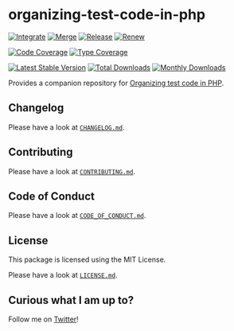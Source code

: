 # organizing-test-code-in-php

[![Integrate](https://github.com/localheinz/organizing-test-code-in-php/workflows/Integrate/badge.svg)](https://github.com/localheinz/organizing-test-code-in-php/actions)
[![Merge](https://github.com/localheinz/organizing-test-code-in-php/workflows/Merge/badge.svg)](https://github.com/localheinz/organizing-test-code-in-php/actions)
[![Release](https://github.com/localheinz/organizing-test-code-in-php/workflows/Release/badge.svg)](https://github.com/localheinz/organizing-test-code-in-php/actions)
[![Renew](https://github.com/localheinz/organizing-test-code-in-php/workflows/Renew/badge.svg)](https://github.com/localheinz/organizing-test-code-in-php/actions)

[![Code Coverage](https://codecov.io/gh/localheinz/organizing-test-code-in-php/branch/main/graph/badge.svg)](https://codecov.io/gh/localheinz/organizing-test-code-in-php)
[![Type Coverage](https://shepherd.dev/github/localheinz/organizing-test-code-in-php/coverage.svg)](https://shepherd.dev/github/localheinz/organizing-test-code-in-php)

[![Latest Stable Version](https://poser.pugx.org/localheinz/organizing-test-code-in-php/v/stable)](https://packagist.org/packages/localheinz/organizing-test-code-in-php)
[![Total Downloads](https://poser.pugx.org/localheinz/organizing-test-code-in-php/downloads)](https://packagist.org/packages/localheinz/organizing-test-code-in-php)
[![Monthly Downloads](http://poser.pugx.org/localheinz/organizing-test-code-in-php/d/monthly)](https://packagist.org/packages/localheinz/organizing-test-code-in-php)

Provides a companion repository for [Organizing test code in PHP]().

## Changelog

Please have a look at [`CHANGELOG.md`](CHANGELOG.md).

## Contributing

Please have a look at [`CONTRIBUTING.md`](.github/CONTRIBUTING.md).

## Code of Conduct

Please have a look at [`CODE_OF_CONDUCT.md`](.github/CODE_OF_CONDUCT.md).

## License

This package is licensed using the MIT License.

Please have a look at [`LICENSE.md`](LICENSE.md).

## Curious what I am up to?

Follow me on [Twitter](https://twitter.com/intent/follow?screen_name=localheinz)!
